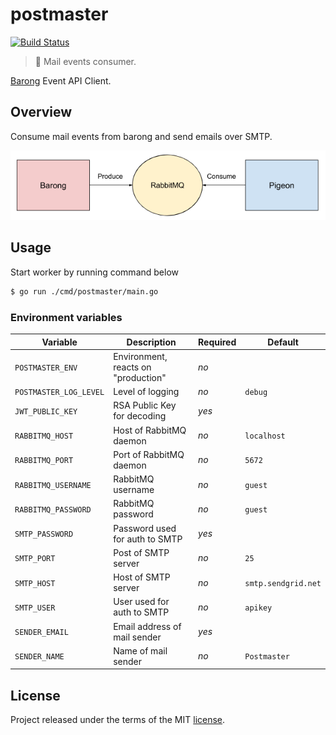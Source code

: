 # postmaster

[![Build Status](https://ci.microkube.com/api/badges/openware/postmaster/status.svg)](https://ci.microkube.com/openware/postmaster)

> :incoming_envelope: Mail events consumer.

[Barong](https://www.github.com/rubykube/barong) Event API Client.

## Overview

Consume mail events from barong and send emails over SMTP.

![Overview](./resources/overview.png)

## Usage

Start worker by running command below

```sh
$ go run ./cmd/postmaster/main.go
```

### Environment variables

| Variable               | Description                          | Required | Default              |
|------------------------|--------------------------------------|----------|----------------------|
| `POSTMASTER_ENV`       | Environment, reacts on "production"  | *no*     |                      |
| `POSTMASTER_LOG_LEVEL` | Level of logging                     | *no*     | `debug`              |
| `JWT_PUBLIC_KEY`       | RSA Public Key for decoding          | *yes*    |                      |
| `RABBITMQ_HOST`        | Host of RabbitMQ daemon              | *no*     | `localhost`          |
| `RABBITMQ_PORT`        | Port of RabbitMQ daemon              | *no*     | `5672`               |
| `RABBITMQ_USERNAME`    | RabbitMQ username                    | *no*     | `guest`              |
| `RABBITMQ_PASSWORD`    | RabbitMQ password                    | *no*     | `guest`              |
| `SMTP_PASSWORD`        | Password used for auth to SMTP       | *yes*    |                      |
| `SMTP_PORT`            | Post of SMTP server                  | *no*     | `25`                 |
| `SMTP_HOST`            | Host of SMTP server                  | *no*     | `smtp.sendgrid.net`  |
| `SMTP_USER`            | User used for auth to SMTP           | *no*     | `apikey`             |
| `SENDER_EMAIL`         | Email address of mail sender         | *yes*    |                      |
| `SENDER_NAME `         | Name of mail sender                  | *no*     | `Postmaster`         |

## License

Project released under the terms of the MIT [license](./LICENSE).
